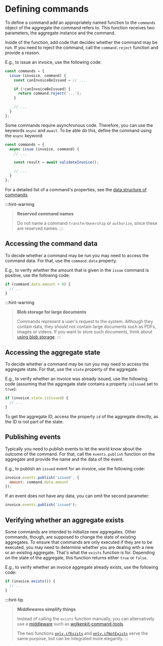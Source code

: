 # Defining commands

To define a command add an appropriately named function to the `commands` object of the aggregate the command refers to. This function receives two parameters, the aggregate instance and the command.

Inside of the function, add code that decides whether the command may be run. If you need to reject the command, call the `command.reject` function and provide a reason.

E.g., to issue an invoice, use the following code:

```javascript
const commands = {
  issue (invoice, command) {
    const canInvoiceBeIssued = // ...

    if (!canInvoiceBeIssued) {
      return command.reject('...');
    }

    // ...
  }
};
```

Some commands require asynchronous code. Therefore, you can use the keywords `async` and `await`. To be able do this, define the command using the `async` keyword:

```javascript
const commands = {
  async issue (invoice, command) {
    // ...

    const result = await validateInvoice();

    // ...
  }
};
```

For a detailed list of a command's properties, see the [data structure of commands](../../data-structures/commands/).

:::hint-warning
> **Reserved command names**
>
> Do not name a command `transferOwnership` or `authorize`, since these are reserved names.
:::

## Accessing the command data

To decide whether a command may be run you may need to access the command data. For that, use the `command.data` property.

E.g., to verify whether the amount that is given in the `issue` command is positive, use the following code:

```javascript
if (command.data.amount > 0) {
  // ...
}
```

:::hint-warning
> **Blob storage for large documents**
>
> Commands represent a user's request to the system. Although they contain data, they should not contain large documents such as PDFs, images or videos. If you want to store such documents, think about [using blob storage](../../using-blob-storage/accessing-blob-storage/).
:::

## Accessing the aggregate state

To decide whether a command may be run you may need to access the aggregate state. For that, use the `state` property of the aggregate.

E.g., to verify whether an invoice was already issued, use the following code (assuming that the aggregate state contains a property `isIssued` set to `true`):

```javascript
if (invoice.state.isIssued) {
  // ...
}
```

To get the aggregate ID, access the property `id` of the aggregate directly, as the ID is not part of the state.

## Publishing events

Typically you need to publish events to let the world know about the outcome of the command. For that, call the `events.publish` function on the aggregate and provide the name and the data of the event.

E.g., to publish an `issued` event for an invoice, use the following code:

```javascript
invoice.events.publish('issued', {
  amount: command.data.amount
});
```

If an event does not have any data, you can omit the second parameter:

```javascript
invoice.events.publish('issued');
```

## Verifying whether an aggregate exists

Some commands are intended to initialize new aggregates. Other commands, though, are supposed to change the state of existing aggregates. To ensure that commands are only executed if they are to be executed, you may need to determine whether you are dealing with a new or an existing aggregate. That's what the `exists` function is for. Depending on the state of the aggregate, this function returns either `true` or `false`.

E.g., to verify whether an invoice aggregate already exists, use the following code:

```javascript
if (invoice.exists()) {
  // ...
}
```

:::hint-tip
> **Middlewares simplify things**
>
> Instead of calling the `exists` function manually, you can alternatively use a [middleware](../using-command-middleware/) such as [wolkenkit-command-tools](https://github.com/thenativeweb/wolkenkit-command-tools).
>
> The two functions [`only.ifExists`](../using-command-middleware/#onlyifexists) and [`only.ifNotExists`](../using-command-middleware/#onlyifnotexists) serve the same purpose, but can be integrated more elegantly.
:::
